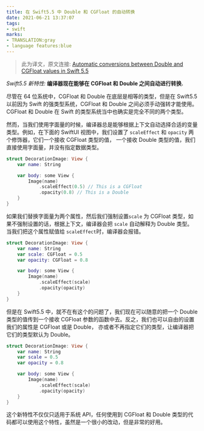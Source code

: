 ```yaml
---
title: 在 Swift5.5 中 Double 和 CGFloat 的自动转换
date: 2021-06-21 13:37:07
tags:
- swift
marks:
- TRANSLATION:gray
- language features:blue
---
```


> 此为译文，原文连接: [Automatic conversions between Double and CGFloat values in Swift 5.5](https://www.swiftbysundell.com/tips/double-cgfloat-auto-conversions/)

*Swift5.5 新特性:* **编译器现在能够在 CGFloat 和 Double 之间自动进行转换.**

尽管在 64 位系统中，CGFloat 和 Double 在底层是相等的类型，但是在 Swift5.5 以前因为 Swift 的强类型系统，CGFloat 和 Double 之间必须手动强转才能使用。CGFloat 和 Double 在 Swift 的类型系统当中也确实是完全不同的两个类型。

然而，当我们使用字面量的时候，编译器总是能够根据上下文自动选择合适的变量类型。例如，在下面的 SwiftUI 视图中，我们设置了 `scaleEffect` 和 `opacity`  两个修饰器，它们一个接收 CGFloat 类型的值， 一个接收 Double 类型的值，我们直接使用字面量，并没有指定数据类型。

```Swift
struct DecorationImage: View {
    var name: String

    var body: some View {
        Image(name)
            .scaleEffect(0.5) // This is a CGFloat
            .opacity(0.8) // This is a Double
    }
}
```
如果我们替换字面量为两个属性，然后我们强制设置`scale` 为 CGFloat 类型，如果不强制设置的话，根据上下文，编译器会把 `scale` 自动解释为 Double 类型。当我们把这个属性赋值给 `scaleEffect`时，编译器会报错。

```Swift
struct DecorationImage: View {
    var name: String
    var scale: CGFloat = 0.5
    var opacity: CGFloat = 0.8

    var body: some View {
        Image(name)
            .scaleEffect(scale)
            .opacity(opacity)
    }
}
```

但是在 Swift5.5 中，就不在有这个的问题了，我们现在可以随意的把一个 Double 类型的值传到一个接收 CGFloat 参数的函数中去。反之，我们也可以自由的设置我们的属性是 CGFloat 或是 Double， 亦或者不再指定它们的类型，让编译器把它们的类型默认为 Double。

```Swift
struct DecorationImage: View {
    var name: String
    var scale = 0.5
    var opacity = 0.8

    var body: some View {
        Image(name)
            .scaleEffect(scale)
            .opacity(opacity)
    }
}
```
这个新特性不仅仅只适用于系统 API，任何使用到 CGFloat 和 Double 类型的代码都可以使用这个特性，虽然是一个很小的改动，但是非常的好用。